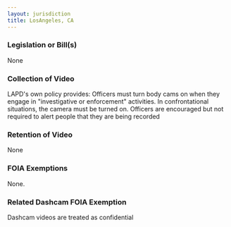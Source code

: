 ```yaml
---
layout: jurisdiction
title: LosAngeles, CA
---
```


### Legislation or Bill(s)

None

### Collection of Video

LAPD&#39;s own policy provides:
Officers must turn body cams on when they engage in &quot;investigative or enforcement&quot; activities. In confrontational situations, the camera must be turned on. Officers are encouraged but not required to alert people that they are being recorded

### Retention of Video

None

### FOIA Exemptions

None.

### Related Dashcam FOIA Exemption

Dashcam videos are treated as confidential
